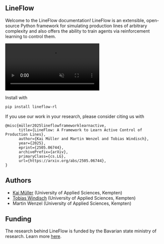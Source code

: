 ## LineFlow

Welcome to the LineFlow documentation! LineFlow is an extensible, open-source
Python framework for simulating production lines of arbitrary complexity and
also offers the ability to train agents via reinforcement learning to control them.

<video src="https://tobias-windisch.de/data/vids/lineflow_demo.mov"
       autoplay
       playsinline
       loop
       muted
       style="max-width:100%">
  Sorry, your browser can’t play this video.
</video>


Install with

```bash
pip install lineflow-rl
```

If you use our work in your research, please consider citing us with


```
@misc{müller2025lineflowframeworklearnactive,
      title={LineFlow: A Framework to Learn Active Control of Production Lines}, 
      author={Kai Müller and Martin Wenzel and Tobias Windisch},
      year={2025},
      eprint={2505.06744},
      archivePrefix={arXiv},
      primaryClass={cs.LG},
      url={https://arxiv.org/abs/2505.06744}, 
}
```

## Authors

- [Kai Müller](https://mueller-kai.github.io) (University of Applied Sciences, Kempten)
- [Tobias Windisch](https://www.tobias-windisch.de) (University of Applied Sciences, Kempten)
- Martin Wenzel (University of Applied Sciences, Kempten)

## Funding

The research behind LineFlow is funded by the Bavarian state ministry of research. Learn more [here](https://kefis.fza.hs-kempten.de/de/forschungsprojekt/599-lineflow).
